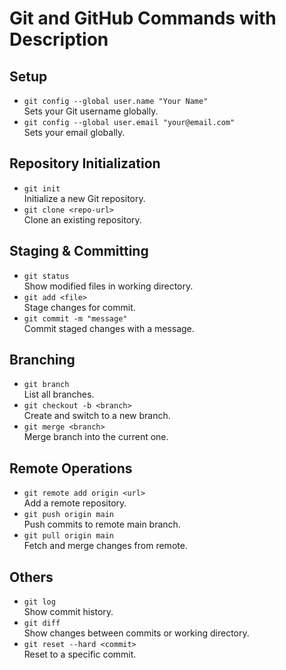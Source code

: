 # Git and GitHub Commands with Description

## Setup
- `git config --global user.name "Your Name"`  
  Sets your Git username globally.
- `git config --global user.email "your@email.com"`  
  Sets your email globally.

## Repository Initialization
- `git init`  
  Initialize a new Git repository.
- `git clone <repo-url>`  
  Clone an existing repository.

## Staging & Committing
- `git status`  
  Show modified files in working directory.
- `git add <file>`  
  Stage changes for commit.
- `git commit -m "message"`  
  Commit staged changes with a message.

## Branching
- `git branch`  
  List all branches.
- `git checkout -b <branch>`  
  Create and switch to a new branch.
- `git merge <branch>`  
  Merge branch into the current one.

## Remote Operations
- `git remote add origin <url>`  
  Add a remote repository.
- `git push origin main`  
  Push commits to remote main branch.
- `git pull origin main`  
  Fetch and merge changes from remote.

## Others
- `git log`  
  Show commit history.
- `git diff`  
  Show changes between commits or working directory.
- `git reset --hard <commit>`  
  Reset to a specific commit.